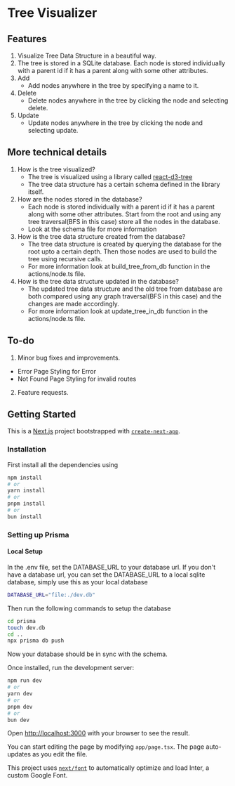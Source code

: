 # Tree Visualizer

## Features
1. Visualize Tree Data Structure in a beautiful way.
2. The tree is stored in a SQLite database. Each node is stored individually with a parent id if it has a parent along with some other attributes.
3. Add
    - Add nodes anywhere in the tree by specifying a name to it.
4. Delete 
    - Delete nodes anywhere in the tree by clicking the node and selecting delete.
5. Update
    - Update nodes anywhere in the tree by clicking the node and selecting update.


## More technical details
1. How is the tree visualized?
    - The tree is visualized using a library called [react-d3-tree](https://www.npmjs.com/package/react-d3-tree)
    - The tree data structure has a certain schema defined in the library itself.
2. How are the nodes stored in the database?
    - Each node is stored individually with a parent id if it has a parent along with some other attributes. Start from the root and using any tree traversal(BFS in this case) store all the nodes in the database.
    - Look at the schema file for more information
3. How is the tree data structure created from the database?
    - The tree data structure is created by querying the database for the root upto a certain depth. Then those nodes are used to build the tree using recursive calls.
    - For more information look at build_tree_from_db function in the actions/node.ts file.
4. How is the tree data structure updated in the database?
    - The updated tree data structure and the old tree from database are both compared using any graph traversal(BFS in this case) and the changes are made accordingly.
    - For more information look at update_tree_in_db function in the actions/node.ts file.

## To-do

1. Minor bug fixes and improvements.
 - Error Page Styling for Error
 - Not Found Page Styling for invalid routes
2. Feature requests.

## Getting Started

This is a [Next.js](https://nextjs.org/) project bootstrapped with [`create-next-app`](https://github.com/vercel/next.js/tree/canary/packages/create-next-app).


### Installation
First install all the dependencies using 
```bash
npm install
# or
yarn install
# or
pnpm install
# or
bun install
```

### Setting up Prisma

#### Local Setup
In the .env file, set the DATABASE_URL to your database url. If you don't have a database url, you can set the DATABASE_URL to a local sqlite database, simply use this as your local database
```bash
DATABASE_URL="file:./dev.db"
```

Then run the following commands to setup the database
```bash
cd prisma
touch dev.db
cd ..
npx prisma db push 
```
Now your database should be in sync with the schema.

Once installed, run the development server:

```bash
npm run dev
# or
yarn dev
# or
pnpm dev
# or
bun dev
```

Open [http://localhost:3000](http://localhost:3000) with your browser to see the result.

You can start editing the page by modifying `app/page.tsx`. The page auto-updates as you edit the file.

This project uses [`next/font`](https://nextjs.org/docs/basic-features/font-optimization) to automatically optimize and load Inter, a custom Google Font.

